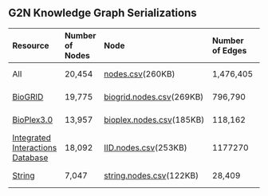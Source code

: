 ## G2N Knowledge Graph Serializations

| Resource | Number of Nodes | Node | Number of Edges| Edges | Date Updated |
| :--------- | :--------- | :--------- | :--------- |:--------- |:--------- |
| All | 20,454 | [nodes.csv](https://minio.dev.maayanlab.cloud/g2n/Protein.nodes.csv)(260KB)| 1,476,405 |[edges.csv](https://minio.dev.maayanlab.cloud/g2n/Protein.PPI.Protein.edges.csv)(84.1MB)| 07-20-23|
[BioGRID](https://thebiogrid.org/) | 19,775 | [biogrid.nodes.csv](https://minio.dev.maayanlab.cloud/g2n/nodes/biogrid.nodes.csv)(269KB) | 796,790  | [biogrid.edges.csv](https://minio.dev.maayanlab.cloud/g2n/edges/Protein.BioGRID.Protein.edges.csv)(74.1MB) | 07-26-23|
[BioPlex3.0](https://bioplex.hms.harvard.edu/) | 13,957 | [bioplex.nodes.csv](https://minio.dev.maayanlab.cloud/g2n/nodes/bioplex.nodes.csv)(185KB)| 118,162 | [bioplex.edges.csv](https://minio.dev.maayanlab.cloud/g2n/edges/Protein.BioPlex.Protein.edges.csv)(9.7MB) | 07-26-23|
[Integrated Interactions Database](http://iid.ophid.utoronto.ca/) | 18,092 | [IID.nodes.csv](https://minio.dev.maayanlab.cloud/g2n/nodes/IID.nodes.csv)(253KB) | 1177270 | [IID.edges.csv](https://minio.dev.maayanlab.cloud/g2n/edges/https://minio.dev.maayanlab.cloud/g2n/edges/Protein.IntegratedInteractionsDatabase.Protein.edges.csv)(30MB) | 07-26-23|
[String](https://string-db.org/) | 7,047 | [string.nodes.csv](https://minio.dev.maayanlab.cloud/g2n/nodes/STRINGDB.nodes.csv)(122KB) | 28,409 | [string.edges.csv](https://minio.dev.maayanlab.cloud/g2n/edges/Protein.PPI.Protein.edges.OneWay.string.csv)(1.2MB)| 07-26-23|

